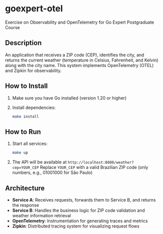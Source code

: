 # goexpert-otel
Exercise on Observability and OpenTelemetry for Go Expert Postgraduate Course

## Description

An application that receives a ZIP code (CEP), identifies the city, and returns the current weather (temperature in Celsius, Fahrenheit, and Kelvin) along with the city name. This system implements OpenTelemetry (OTEL) and Zipkin for observability.

## How to Install

1. Make sure you have Go installed (version 1.20 or higher)

2. Install dependencies:
   ```bash
   make install
   ```

## How to Run

1. Start all services:
   ```bash
   make up
   ```

2. The API will be available at `http://localhost:8080/weather?cep=YOUR_CEP`
   Replace `YOUR_CEP` with a valid Brazilian ZIP code (only numbers, e.g., 01001000 for São Paulo)

## Architecture

- **Service A**: Receives requests, forwards them to Service B, and returns the response
- **Service B**: Handles the business logic for ZIP code validation and weather information retrieval
- **OpenTelemetry**: Instrumentation for generating traces and metrics
- **Zipkin**: Distributed tracing system for visualizing request flows
